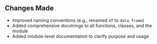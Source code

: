 ## Changes Made

* Improved naming conventions (e.g., renamed `df` to `data_frame`)
* Added comprehensive docstrings to all functions, classes, and the module
* Added module-level documentation to clarify purpose and usage
